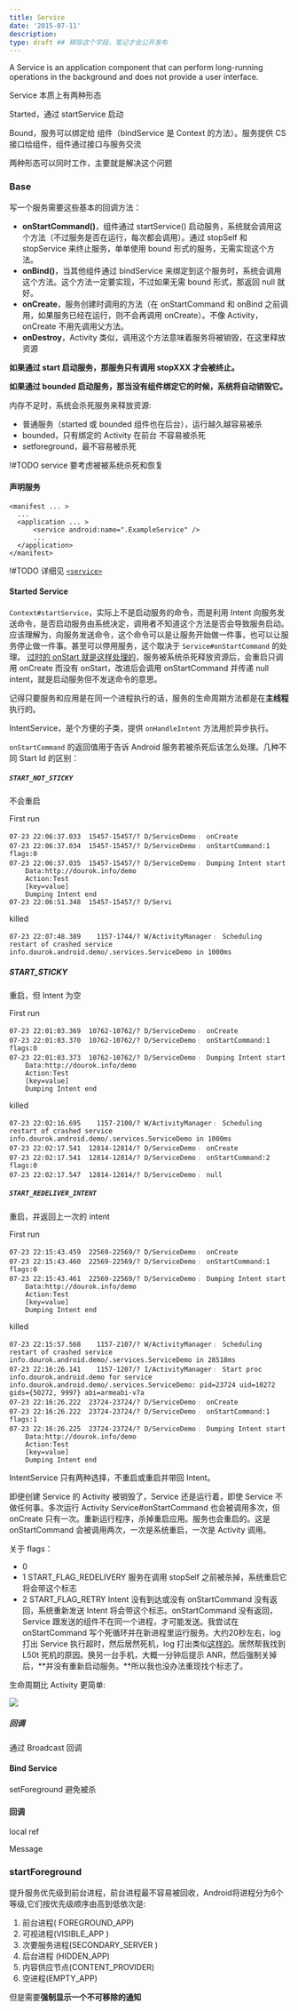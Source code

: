 ```yaml
---
title: Service
date: '2015-07-11'
description:
type: draft ## 移除这个字段，笔记才会公开发布
---
```


A Service is an application component that can perform long-running operations in the background and does not provide a user interface.

Service 本质上有两种形态

Started，通过 startService 启动

Bound，服务可以绑定给 组件（bindService 是 Context 的方法）。服务提供 CS 接口给组件，组件通过接口与服务交流

两种形态可以同时工作，主要就是解决这个问题

### Base

写一个服务需要这些基本的回调方法：

- **onStartCommand()**，组件通过 startService() 启动服务，系统就会调用这个方法（不过服务是否在运行，每次都会调用）。通过 stopSelf 和 stopService 来终止服务，单单使用 bound 形式的服务，无需实现这个方法。
- **onBind()**，当其他组件通过 bindService 来绑定到这个服务时，系统会调用这个方法。这个方法一定要实现，不过如果无需 bound 形式，那返回 null 就好。
- **onCreate**，服务创建时调用的方法（在 onStartCommand 和 onBind 之前调用，如果服务已经在运行，则不会再调用 onCreate）。不像 Activity，onCreate 不用先调用父方法。
- **onDestroy**，Activity 类似，调用这个方法意味着服务将被销毁，在这里释放资源


**如果通过 start 启动服务，那服务只有调用 stopXXX 才会被终止。**

**如果通过 bounded 启动服务，那当没有组件绑定它的时候，系统将自动销毁它。**

内存不足时，系统会杀死服务来释放资源:

- 普通服务（started 或 bounded 组件也在后台），运行越久越容易被杀
- bounded，只有绑定的 Activity 在前台 不容易被杀死
- setforeground，最不容易被杀死

!#TODO service 要考虑被被系统杀死和恢复


#### 声明服务

    <manifest ... >
      ...
      <application ... >
          <service android:name=".ExampleService" />
          ...
      </application>
    </manifest>

!#TODO 详细见 [`<service>`](https://developer.android.com/guide/topics/manifest/service-element.html)


#### Started Service

`Context#startService`，实际上不是启动服务的命令，而是利用 Intent 向服务发送命令，是否启动服务由系统决定，调用者不知道这个方法是否会导致服务启动。应该理解为，向服务发送命令，这个命令可以是让服务开始做一件事，也可以让服务停止做一件事。甚至可以停用服务，这个取决于 `Service#onStartCommand` 的处理。 [过时的 onStart 就是这样处理的](http://android-developers.blogspot.se/2010/02/service-api-changes-starting-with.html)，服务被系统杀死释放资源后，会重启只调用 onCreate 而没有 onStart，改进后会调用 onStartCommand 并传递 null intent，就是启动服务但不发送命令的意思。

记得只要服务和应用是在同一个进程执行的话，服务的生命周期方法都是在**主线程**执行的。

IntentService，是个方便的子类，提供 `onHandleIntent` 方法用於异步执行。

`onStartCommand` 的返回值用于告诉 Android 服务若被杀死后该怎么处理。几种不同 Start Id 的区别：

##### `START_NOT_STICKY`

不会重启

First run

```
07-23 22:06:37.033  15457-15457/? D/ServiceDemo﹕ onCreate
07-23 22:06:37.034  15457-15457/? D/ServiceDemo﹕ onStartCommand:1 flags:0
07-23 22:06:37.035  15457-15457/? D/ServiceDemo﹕ Dumping Intent start
    Data:http://dourok.info/demo
    Action:Test
    [key=value]
    Dumping Intent end
07-23 22:06:51.348  15457-15457/? D/Servi
```

killed

```
07-23 22:07:48.389    1157-1744/? W/ActivityManager﹕ Scheduling restart of crashed service info.dourok.android.demo/.services.ServiceDemo in 1000ms
```

##### START_STICKY

重启，但 Intent 为空

First run

```
07-23 22:01:03.369  10762-10762/? D/ServiceDemo﹕ onCreate
07-23 22:01:03.370  10762-10762/? D/ServiceDemo﹕ onStartCommand:1 flags:0
07-23 22:01:03.373  10762-10762/? D/ServiceDemo﹕ Dumping Intent start
    Data:http://dourok.info/demo
    Action:Test
    [key=value]
    Dumping Intent end
```

killed

```
07-23 22:02:16.695    1157-2100/? W/ActivityManager﹕ Scheduling restart of crashed service info.dourok.android.demo/.services.ServiceDemo in 1000ms
07-23 22:02:17.541  12814-12814/? D/ServiceDemo﹕ onCreate
07-23 22:02:17.541  12814-12814/? D/ServiceDemo﹕ onStartCommand:2 flags:0
07-23 22:02:17.547  12814-12814/? D/ServiceDemo﹕ null
```


##### `START_REDELIVER_INTENT`

重启，并返回上一次的 intent

First run

```
07-23 22:15:43.459  22569-22569/? D/ServiceDemo﹕ onCreate
07-23 22:15:43.460  22569-22569/? D/ServiceDemo﹕ onStartCommand:1 flags:0
07-23 22:15:43.461  22569-22569/? D/ServiceDemo﹕ Dumping Intent start
    Data:http://dourok.info/demo
    Action:Test
    [key=value]
    Dumping Intent end
```

killed

```
07-23 22:15:57.568    1157-2107/? W/ActivityManager﹕ Scheduling restart of crashed service info.dourok.android.demo/.services.ServiceDemo in 28518ms
07-23 22:16:26.141    1157-1207/? I/ActivityManager﹕ Start proc info.dourok.android.demo for service info.dourok.android.demo/.services.ServiceDemo: pid=23724 uid=10272 gids={50272, 9997} abi=armeabi-v7a
07-23 22:16:26.222  23724-23724/? D/ServiceDemo﹕ onCreate
07-23 22:16:26.222  23724-23724/? D/ServiceDemo﹕ onStartCommand:1 flags:1
07-23 22:16:26.225  23724-23724/? D/ServiceDemo﹕ Dumping Intent start
    Data:http://dourok.info/demo
    Action:Test
    [key=value]
    Dumping Intent end
```

IntentService 只有两种选择，不重启或重启并带回 Intent。

即便创建 Service 的 Activity 被销毁了，Service 还是运行着，即使 Service 不做任何事。多次运行 Activity Service#onStartCommand 也会被调用多次，但 onCreate 只有一次。重新运行程序，杀掉重启应用。服务也会重启的。这是 onStartCommand 会被调用两次，一次是系统重启，一次是 Activity 调用。

关于 flags：
- 0 
- 1 START_FLAG_REDELIVERY 服务在调用 stopSelf 之前被杀掉，系统重启它将会带这个标志
- 2 START_FLAG_RETRY  Intent 没有到达或没有 onStartCommand 没有返回，系统重新发送 Intent 将会带这个标志。onStartCommand 没有返回，Service 跟发送的组件不在同一个进程，才可能发送。我尝试在 onStartCommand 写个死循环并在新进程里运行服务。大约20秒左右，log 打出 Service 执行超时，然后居然死机，log 打出类似[这样的](https://gist.github.com/vciancio/8d0d3f53d57e82780f61)。居然帮我找到 L50t 死机的原因。换另一台手机，大概一分钟后提示 ANR，然后强制关掉后，**并没有重新启动服务。**所以我也没办法重现找个标志了。

生命周期比 Activity 更简单:

![](https://developer.android.com/images/service_lifecycle.png)

##### 回调

通过 Broadcast 回调


#### Bind Service

setForeground 避免被杀

#### 回调

local ref

Message


### startForeground


提升服务优先级到前台进程，前台进程最不容易被回收，Android将进程分为6个等级,它们按优先级顺序由高到低依次是:

1. 前台进程( FOREGROUND_APP)
2. 可视进程(VISIBLE_APP )
3. 次要服务进程(SECONDARY_SERVER )
4. 后台进程 (HIDDEN_APP)
5. 内容供应节点(CONTENT_PROVIDER)
6. 空进程(EMPTY_APP)

但是需要**强制显示一个不可移除的通知**


